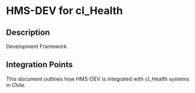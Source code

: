 # HMS-DEV for cl_Health

## Description

Development Framework

## Integration Points

This document outlines how HMS-DEV is integrated with cl_Health systems in Chile.
